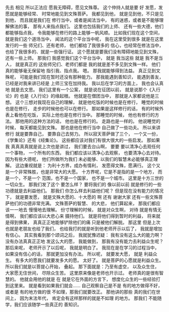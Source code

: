 先去
相见
所以正法应
愿我无障碍，愿见文殊尊。
这个仲持人就是要
好
发愿，发愿就是能够经常、
时常地能见到文殊菩萨。
我都见到他，
就是见到他，不只是见到他，
而且就是我们在
修行当中，或者是闻法当中，
有的迷惑，或者是不能够理解佛法的事，
那有人来指点我们。
这里也包括我们的上师、
还有一些大德，他们都能够指点我，
令我能够在修行的路上能够一帆风顺。
比如我们现在这个空间，
就是我们这个道场当中，
闻法的这个平台当中呢，
我在这里受到很多
就是在这里发行的一些
师兄们、还有老师，
他们都给了我很多的
信心，也经常在修法当中，
也给了我很多的、就是一些强行证。
这个愿就是要我们没有障碍地能见到文殊，
还有一些上师。
那我们
我感觉我们这个平台当中，
就是
我当这些
就是
我不是当人，
就是真正的
这些师兄们、老师们都是
我的就是差不多见到文殊一样。
他们真的能够毫无保留地
指引我、指点我。
嗯。
那我就能够得到法益。
真正见到文殊呢，
可能是我们现在暂时还没有那种能力。
那我能遇到善知识，
能遇到善友，
已经是对我来讲已经是
上师三宝在加持我。
我以后在学习的方面上，
我也会认真地
就是去文思。
我们这里有一个公案，
就是说在征团以前，
就是说那个《入行论》的
也是《入行论》的缘起根。
他就是在僧团当中，
那就是人家都说他是三想。
这个三想对我现在自己的理解，
就是他吃饭的时候也是在修行，
睡觉的时候也是在修行，
走步的时候他也可以在修行。
那如果是这样修行的话，
有的时候外表上看他在吃饭，
实际上他也是在修行当中。
那睡觉的时候，
他也有修行的方法。
那他用的这种方法的话，
他也是在修行的。
走路也是一样的。
他说睡觉的时候，
每天都能见到文殊。
那也是他在修行当中
自己做了一些功夫。
所以来讲修行
就是要靠自己，
要靠自己去努力。
所以寂天菩萨做了三个，
一个又一份，
《学集论》还有《经集论》。
这些都应该对我们有很大很大的一些启发。
那如果我
真真真真就是说上次也是讲过，
我们要去台山啊，
要要
要以清净心去观任何一个事物，
一个所有的东西，
我们都应该以清净心去观察，
也要清净心去对待。
因为有些大德呢，
他们所做所为我们
未必能够、以我们的智慧未必能够真正理解。
这边重视就是：
为利十方界，成办有情利，
发愿得文殊，愿满行。
这个又是一个非常殊胜，也是非常大的大愿。
十方界呢，它是不是指的是一个地方，
而是一个，不是一个
范围，也不是一个国家，
也不是一个城市。
这里是十方三世的一切众生。
那我们发了这个
要怎么样？
要将我们的
像以前以前
就是修行的一些功德就是去利益他们。
那我们
你怎么样去利益他们呢？
但是现在没有能力的情况下，
就是要发愿，
就是文殊大愿的、十大愿的
啊 还有
谢谢大家
还有一些文殊菩萨他们的功德非常充满。
文殊菩萨的智慧、
的大悲，
他们算起来，
那我们都应该一一地去
慢慢地去理解。
份寸理解的时候，
就是对众生啊，
对待
就是有情无情啊，
我们都应该以大悲心来
摄持他们。
就是将他们得到暂时的利益，
将来就是得到佛果，
真真正正地能够铲除他们的痛
只是被他们解脱。
那这里
但是上次也就是老朋友也给了我们，
也给我打的就是听到他老师开示以后了，
我就是增加有信心。
其实我看到那个颂词之后，
我就犹豫迟疑：
我有没有这么大的能力啊？
没有办法真真正正地
发这么大的愿，
我能做到，
那我有没有能力去利益众生呢？
那后来呢，
老师开示了以后呢，
我就是明白了。
我现在是在学习的过程当中，
如果没有信心的话，
那就更加没有办法。
所以呢，
就要发大愿，
就是
利益众生。
有多大的愿我们就要发多大的愿。
太好了。
就是菩萨的心愿就是利益众生。
所以我们就是以菩提心开始，
叠起。
那下面就是：乃至有虚空，
以及众生住，
大家愿无住世间，
尽除众生苦。
这里原来像是老师也开示过。
老师真的是很有智慧的。
他就会用他的就是
在
就是它在外面的方言下，
想度化众生的一些经验打到这里来。
就是看到如果我们就会……
自己观察自己是不是
有的地方做得不好，
或者是
有的地方做的很
不如理，那我们就要改正。
那他讲的那些
真的我们在世间上，
因为末法年代，
肯定会有这样那样的就是不如理
的地方。
那我们
不能随学，我们应该随学一些真正的
善知识。